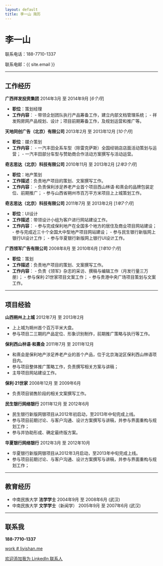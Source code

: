 ```yaml
---
layout: default
title: 李一山 简历
---
```


# 李一山

联系电话：188-7710-1337 

联系电邮：{{ site.email }}

----

## 工作经历

**广西祥发投资集团** 2014年3月 至 2014年9月 [_6个月_]

-    **职位**：策划经理
-    **工作内容**： 
    -    带领企划团队执行产品筹备工作，建立内部文档管理系统；
    -    祥发购房网产品规划、设计；项目前期筹备工作，及规划运营和推广等。

**天地同创广告（北京）有限公司** 2013年2月 至 2013年12月 [_10个月_]

-    **职位**：媒介策划
-    **工作内容**： 
    -    一汽丰田全系车型（除雷克萨斯）全国经销店店面活动策划与运营；
    -    一汽丰田部分车型与赞助商合作活动方案撰写与活动运营。

**奇志思达（北京）科技有限公司** 2010年11月 至 2013年2月 [_2年3个月_]

-    **职位**：地产策划
-    **工作描述**：负责地产项目的策划、文案撰写工作。
-    **工作内容**： 
    -    负责保利涉足养老产业首个项目西山林语·和熹会的品牌包装定位、前期推广；
    -    参与山西省朔州市百万平方米项目上上城策划工作。

**奇志思达（北京）科技有限公司** 2011年7月 至 2013年2月 [_1年7个月_]

-    **职位**：UI设计
-    **工作描述**：带领设计小组为客户进行网站建设工作。
-    **工作内容**： 
    -    参与完成保利地产在全国多个地方的居住及商业项目网站建设；
    -    参与完成近三十个全国大中型地产项目网站建设；
    -    参与民生银行新版网上银行UI设计工作；
    -    参与华夏银行新版网上银行UI设计工作。

**广西领军广告有限公司** 2008年8月 至 2010年6月 [_1年10个月_]

-    **职位**：策划
-    **工作描述**：负责地产项目的策划、文案撰写工作。
-    **工作内容**： 
    -    负责《领军》杂志的采访、撰稿与编辑工作（月发行量三万册）；
    -    参与保利·21世家项目文案工作；
    -    参与贵港中央广场项目策划与文案工作。

----

## 项目经验

**山西朔州上上城** 2012年7月 至 2013年2月

-    上上城为朔州首个百万平米大盘。
-    参与项目二三期的产品定位、形象识别制作，前期推广策略与执行等工作。

**保利西山林语·和熹会** 2011年7月 至 2011年12月

-    和熹会是保利地产涉足养老产业的首个产品，位于北京海淀区保利西山林语项目内。
-    参与项目整体推广策略工作，负责撰写相关方案与讲稿；
-    主导项目网站建设工作。

**保利·21世家** 2008年12月 至 2009年6月

-    负责项目销售阶段的相关文案撰写工作。

**民生银行网络银行** 2011年12月 至 2012年6月

-    民生银行新版网银项目从2012年初启动，至2013年中旬完成上线。
-    参与项目前期讨论、与客户沟通、设计方案撰写与讲稿，并参与界面重构与规划工作；
-    参与并协助形成、确定最终版方案。

**华夏银行网络银行** 2012年3月 至 2012年10月

-    华夏银行新版网银项目从2012年3月启动，至2013年中旬完成上线。
-    参与项目前期讨论、与客户沟通、设计方案撰写与讲稿，并参与界面重构与规划工作；

----

## 教育经历

-    中南民族大学  **法学学士** 2004年9月 至 2008年6月 (武汉)  
-    中南民族大学  **文学学士**（新闻学） 2005年9月 至 2007年6月 (武汉)

----

## 联系我

**188-7710-1337**

[work # liyishan.me](mailto:work@liyishan.me)

[欢迎添加我为 LinkedIn 联系人](http://cn.linkedin.com/in/liyishan/)
